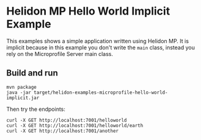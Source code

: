 # Helidon MP Hello World Implicit Example

This examples shows a simple application written using Helidon MP.
It is implicit because in this example you don't write the
`main` class, instead you rely on the Microprofile Server main class.

## Build and run

```shell
mvn package
java -jar target/helidon-examples-microprofile-hello-world-implicit.jar
```

Then try the endpoints:

```
curl -X GET http://localhost:7001/helloworld
curl -X GET http://localhost:7001/helloworld/earth
curl -X GET http://localhost:7001/another
```
